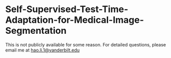 # Self-Supervised-Test-Time-Adaptation-for-Medical-Image-Segmentation

This is not publicly available for some reason. For detailed questions, please email me at hao.li.1@vanderbilt.edu
